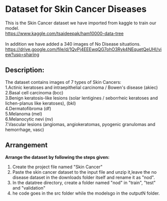# Dataset for Skin Cancer Diseases
This is the Skin Cancer dataset we have imported from kaggle to train our model. \
https://www.kaggle.com/tsaideepak/ham10000-data-tree \
\
In addition we have added a 340 images of No Disease situations.
https://drive.google.com/file/d/1QvPj4EEEwqQG7ohO3Ryk4NEquetQeUHI/view?usp=sharing 
## Description:
The dataset contains images of 7 types of Skin Cancers: \
  1.Actinic keratoses and intraepithelial carcinoma / Bowen's disease (akiec) \
  2.Basal cell carcinoma (bcc) \
  3.Benign keratosis-like lesions (solar lentigines / seborrheic keratoses and lichen-planus like keratoses), (bkl) \
  4.Dermatofibroma (df) \
  5.Melanoma (mel) \
  6.Melanocytic nevi (nv) \
  7.Vascular lesions (angiomas, angiokeratomas, pyogenic granulomas and hemorrhage, vasc) 

## Arrangement
**Arrange the dataset by following the steps given:** 
1) Create the project file named "Skin Cancer" 
2) Paste the skin cancer dataset to the input file and unzip it,leave the no disease dataset in the downloads folder itself and    rename it as "nod". 
4) In the datatree directory, create a folder named "nod" in "train", "test" and "validation" 
5) he code goes in the src folder while the modelsgo in the outputN folder.
